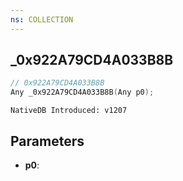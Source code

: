 ```yaml
---
ns: COLLECTION
---
```

## _0x922A79CD4A033B8B

```c
// 0x922A79CD4A033B8B
Any _0x922A79CD4A033B8B(Any p0);
```

```
NativeDB Introduced: v1207
```

## Parameters
* **p0**:
